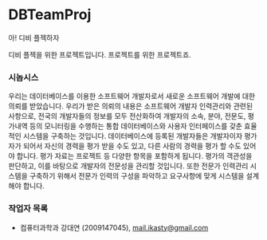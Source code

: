 DBTeamProj
==========

아! 디비 플젝하자

디비 플젝을 위한 프로젝트입니다. 프로젝트를 위한 프로젝트죠.

### 시놉시스 ###
우리는 데이터베이스를 이용한 소프트웨어 개발자로서 새로운 소프트웨어 개발에 대한 의뢰를 받았습니다. 우리가 받은 의뢰의 내용은 소프트웨어 개발자 인력관리와 관련된 사항으로, 전국의 개발자들의 정보를 모두 전산화하여 개발자의 소속, 분야, 전문도, 평가내역 등의 모니터링을 수행하는 통합 데이터베이스와 사용자 인터페이스를 갖춘 효율적인 시스템을 구축하는 것입니다. 데이터베이스에 등록된 개발자들은 개발자이자 평가자가 되어서 자신의 경력을 평가 받을 수도 있고, 다른 사람의 경력을 평가 할 수도 있어야 합니다. 평가 자료는 프로젝트 등 다양한 항목을 포함하게 됩니다. 평가의 객관성을 판단하고, 이를 바탕으로 개발자의 전문성을 관리할 것입니다. 또한 전문가 인력관리 시스템을 구축하기 위해서 전문가 인력의 구성을 파악하고 요구사항에 맞게 시스템을 설계해야 합니다.

### 작업자 목록 ###
* 컴퓨터과학과 강대연 (2009147045), mail.ikasty@gmail.com